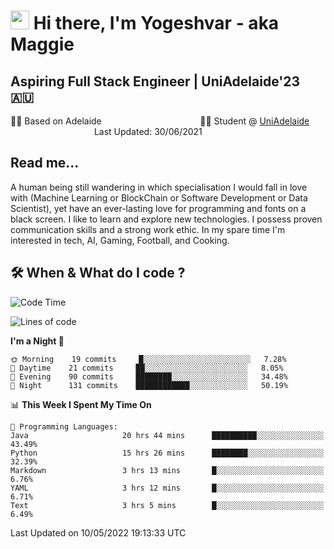 <h1><img src="https://emojis.slackmojis.com/emojis/images/1531849430/4246/blob-sunglasses.gif?1531849430" width="30"/> Hi there, I'm Yogeshvar - aka Maggie</h1>

## Aspiring Full Stack Engineer | UniAdelaide'23 🇦🇺  
🏂🏻  Based on Adelaide &nbsp;&nbsp;&nbsp;&nbsp;&nbsp;&nbsp;&nbsp;&nbsp;&nbsp;&nbsp;&nbsp;&nbsp;&nbsp;&nbsp;&nbsp;&nbsp;&nbsp;&nbsp;&nbsp;&nbsp;&nbsp;&nbsp;&nbsp;&nbsp;&nbsp;&nbsp;&nbsp;&nbsp;&nbsp;&nbsp;&nbsp;&nbsp;&nbsp;&nbsp;&nbsp;&nbsp;&nbsp;&nbsp;&nbsp;👨‍💻 Student @ [UniAdelaide](https://www.adelaide.edu.au)   &nbsp;&nbsp;&nbsp;&nbsp;&nbsp;&nbsp;&nbsp;&nbsp;&nbsp;&nbsp;&nbsp;&nbsp;&nbsp;&nbsp;&nbsp;&nbsp;&nbsp;&nbsp;&nbsp;&nbsp;&nbsp;&nbsp;&nbsp;&nbsp;&nbsp;&nbsp;&nbsp;&nbsp;&nbsp;&nbsp;&nbsp;&nbsp; &nbsp;Last Updated: 30/06/2021

## Read me...

A human being still wandering in which specialisation I would fall in love with (Machine Learning or BlockChain or Software Development or Data Scientist), yet have an ever-lasting love for programming and fonts on a black screen. I like to learn and explore new technologies. I possess proven communication skills and a strong work ethic. In my spare time I'm interested in tech, AI, Gaming, Football, and Cooking.

## 🛠 When & What do I code ?  

<!--START_SECTION:waka-->
![Code Time](http://img.shields.io/badge/Code%20Time-1%2C454%20hrs%205%20mins-blue)

![Lines of code](https://img.shields.io/badge/From%20Hello%20World%20I%27ve%20Written-6%20Million%20lines%20of%20code-blue)

**I'm a Night 🦉** 

```text
🌞 Morning    19 commits     █░░░░░░░░░░░░░░░░░░░░░░░░   7.28% 
🌆 Daytime    21 commits     ██░░░░░░░░░░░░░░░░░░░░░░░   8.05% 
🌃 Evening    90 commits     ████████░░░░░░░░░░░░░░░░░   34.48% 
🌙 Night      131 commits    ████████████░░░░░░░░░░░░░   50.19%

```


📊 **This Week I Spent My Time On** 

```text
💬 Programming Languages: 
Java                     20 hrs 44 mins      ██████████░░░░░░░░░░░░░░░   43.49% 
Python                   15 hrs 26 mins      ████████░░░░░░░░░░░░░░░░░   32.39% 
Markdown                 3 hrs 13 mins       █░░░░░░░░░░░░░░░░░░░░░░░░   6.76% 
YAML                     3 hrs 12 mins       █░░░░░░░░░░░░░░░░░░░░░░░░   6.71% 
Text                     3 hrs 5 mins        █░░░░░░░░░░░░░░░░░░░░░░░░   6.49%

```


 Last Updated on 10/05/2022 19:13:33 UTC
<!--END_SECTION:waka-->
